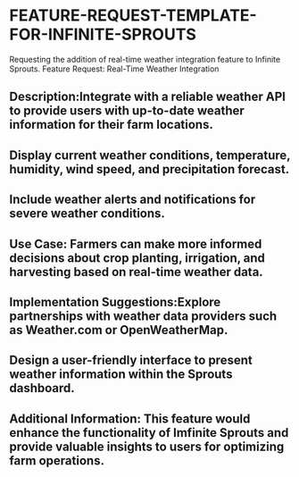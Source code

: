 # FEATURE-REQUEST-TEMPLATE-FOR-INFINITE-SPROUTS
Requesting the addition of real-time weather integration feature to Infinite Sprouts.
Feature Request: Real-Time Weather Integration
## Description:Integrate with a reliable weather API to provide users with up-to-date weather information for their farm locations.
## Display current weather conditions, temperature, humidity, wind speed, and precipitation forecast.
## Include weather alerts and notifications for severe weather conditions.
## Use Case: Farmers can make more informed decisions about crop planting, irrigation, and harvesting based on real-time weather data.
## Implementation Suggestions:Explore partnerships with weather data providers such as Weather.com or OpenWeatherMap.
## Design a user-friendly interface to present weather information within the Sprouts dashboard.
## Additional Information: This feature would enhance the functionality of Imfinite Sprouts and provide valuable insights to users for optimizing farm operations.
